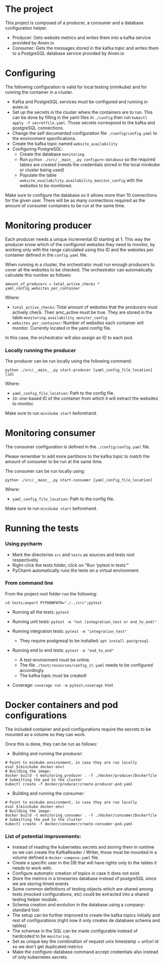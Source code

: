 # The project

This project is composed of a producer, a consumer and a database configuration helper.
* Producer: Gets website metrics and writes them into a kafka service provided by Aiven.io
* Consumer: Gets the messages stored in the kafka topic and writes them to a PostgreSQL database service provided by Aiven.io

# Configuring

The following configuration is valid for local testing (minikube) and for running the container in a cluster.

* Kafka and PostgreSQL services must be configured and running in avien.io
* Set up the secrets in the cluster where the containers are to run. This can be done by filling in the yaml files in `./config` then run `kubectl apply -f secretfile.yaml`. Those secrets correspond to the kafka and postgreSQL connections.
* Change the self documented configuration file `./config/config.yaml` to the environment specifications.
* Create the kafka topic named `website_availability`
* Configuring PostgreSQL:
    * Create the database `monitoring`.
    * Run `python ./src/__main__.py configure-database` so the required tables are created (needs the credentials stored in the local minikube or cluster being used)
    * Populate the table `website_availability.availability_monitor_config` with the websites to be monitored.

Make sure to configure the database so it allows more than 10 connections for the given user. There will be as many connections required as the amount of consumer containers to be run at the same time.



# Monitoring producer

Each producer needs a unique incremental ID starting at 1.
This way the producer know which of the configured websites they need to monitor, by working only with the range calculated using this ID and the websites per container defined in the `config.yaml` file.

When running in a cluster, the orchestrator must run enough producers to cover all the websites to be checked. The orchestrator can automatically calculate this number as follows:

`amount_of_producers = total_active_checks * yaml_config_websites_per_container`

Where:
* `total_active_checks`: Total amount of websites that the producers must actively check. Their amc_active must be true. They are stored in the table `monitoring.availability_monitor_config`
* `websites_per_container`: Number of websites each container will monitor. Currently located in the yaml config file.

In this case, the orchestrator will also assign an ID to each pod.

### Locally running the producer

The producer can be run locally using the following command:

```
python ./src/__main__.py start-producer [yaml_config_file_location] [id]
```

Where:
* `yaml_config_file_location`: Path to the config file.
* `ID`: one-based ID of the container from which it will extract the websites to monitor.

Make sure to run `minikube start` beforehand.

# Monitoring consumer

The consumer configuration is defined in the `./config/config.yaml` file.

Please remember to add more partitions to the kafka topic to match the amount of consumer to be run at the same time.

The consumer can be run locally using:

```
python ./src/__main__.py start-consumer [yaml_config_file_location]
```

Where:
* `yaml_config_file_location`: Path to the config file.

Make sure to run `minikube start` beforehand.

# Running the tests

### Using pycharm

* Mark the directories `src` and `tests` as sources and tests root respectivelly
* Right-click the tests folder, click on "Run 'pytest in tests'"
* PyCharm automatically runs the tests on a virtual environment.

### From command line

From the project root folder run the following:

```
cd tests;export PYTHONPATH="./../src";pytest
```

* Running all the tests: `pytest`
* Running unit tests: `pytest -m "not (integration_test or end_to_end)"`
* Running integration tests: `pytest -m "integration_test"`
    * They require postgresql to be installed: `apt install postgresql`.
* Running end to end tests: `pytest -m "end_to_end"`
    * A test environment must be online.
    * The file `./test/resources/config_it.yaml` needs to be configured accordingly.
    * The kafka topic must be created!

* Coverage: `coverage run -m pytest;coverage html`

# Docker containers and pod configurations

The included container and pod configurations require the secrets to be mounted as a volume so they can work.

Once this is done, they can be run as follows:

* Building and running the producer:

```
# Point to minkube environment, in case they are run locally
eval $(minikube docker-env)
# Building the image:
docker build -t monitoring_producer . -f ./docker/producer/Dockerfile 
# Submitting the pod to the cluster
kubectl create -f docker/producer/create-producer-pod.yaml
```

* Building and running the consumer:

```
# Point to minkube environment, in case they are run locally
eval $(minikube docker-env)
# Building the image:
docker build -t monitoring_consumer . -f ./docker/consumer/Dockerfile 
# Submitting the pod to the cluster
kubectl create -f docker/consumer/create-consumer-pod.yaml
```



### List of potential improvements:

* Instead of reading the kubernetes secrets and storing them in runtime so we can create the KafkaReader / Writer, those must be mounted in a volume defined a `docker-compose.yaml` file.
* Create a specific user in the DB that will have rights only to the tables it needs to work with.
* Configure automatic creation of topics in case it does not exist.
* Store the metrics in a timeseries database instead of postgreSQL since we are storing timed events
* Some common definitions of testing objects which are shared among tests (mocked configurations, etc) could be extracted into a shared testing helper module.
* Schema creation and evolution in the database using a company-standard tool
* The setup can be further improved to create the kafka topics initially and rest of configurations (right now it only creates de database schema and tables)
* The schemas in the SQL can be made configurable instead of hardcoded to be `monitoring`.
* Set as unique key the combination of request unix timestamp + url/url id so we don't get duplicated metrics
* Make the configure-database command accept credentials also instead of only kubernetes secrets.